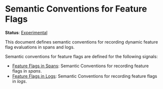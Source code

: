<!--- Hugo front matter used to generate the website version of this page:
linkTitle: Feature Flags
path_base_for_github_subdir:
  from: tmp/semconv/docs/feature-flags/_index.md
  to: feature-flags/README.md
--->

# Semantic Conventions for Feature Flags

**Status**: [Experimental][DocumentStatus]

This document defines semantic conventions for recording dynamic feature flag
evaluations in spans and logs.

Semantic conventions for feature flags are defined for the following signals:

* [Feature Flags in Spans](feature-flags-spans.md): Semantic Conventions for recording feature flags in *spans*.
* [Feature Flags in Logs](feature-flags-logs.md): Semantic Conventions for recording feature flags in *logs*.

[DocumentStatus]: https://github.com/open-telemetry/opentelemetry-specification/tree/v1.31.0/specification/document-status.md

